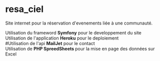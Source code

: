 # resa_ciel

Site internet pour la réservation d'evenements liée à une communauté. 

Utilisation du frameword <b>Symfony</b> pour le developpement du site <br>
Utilisation de l'application <b>Heroku</b> pour le deploiement<br>
#Utilisation de l'api <b>MailJet</b> pour le contact<br>
Utilisation de <b>PHP SpreedSheets </b> pour la mise en page des données sur Excel<br>
